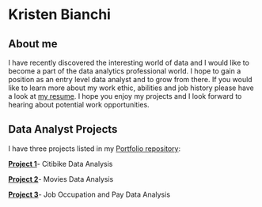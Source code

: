 # Kristen Bianchi
## About me
I have recently discovered the interesting world of data and I would like to become a part of the data analytics professional world. I hope to gain a position as an entry level data analyst and to grow from there. If you would like to learn more about my work ethic, abilities and job history please have a look at [my resume](https://github.com/Scara98/Portfolio/blob/main/Resume2023.pdf). I hope you enjoy my projects and I look forward to hearing about potential work opportunities.

## Data Analyst Projects
I have three projects listed in my [Portfolio repository](https://github.com/Scara98/Portfolio/tree/main):

   
  
  **[Project 1](https://github.com/Scara98/Portfolio/blob/main/Project%201.md)**- Citibike Data Analysis

  
  
  

  


 **[Project 2](https://github.com/Scara98/Portfolio/blob/main/Project%202.md)**- Movies Data Analysis

 
 

 



   
   **[Project 3](https://github.com/Scara98/Portfolio/blob/main/Project%203%.md)**- Job Occupation and Pay Data Analysis

   
   
 
   
  




